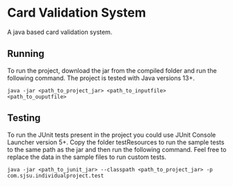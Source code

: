 # Card Validation System
A java based card validation system.

## Running

To run the project, download the jar from the compiled folder and run the following command. The project is tested with Java versions 13+.

```
java -jar <path_to_project_jar> <path_to_inputfile> <path_to_ouputfile>
```

## Testing

To run the JUnit tests present in the project you could use JUnit Console Launcher version 5+. Copy the folder testResources to run the sample tests to the same path as the jar and then run the following command. Feel free to replace the data in the sample files to run custom tests.

```
java -jar <path_to_junit_jar> --classpath <path_to_project_jar> -p com.sjsu.individualproject.test
```
